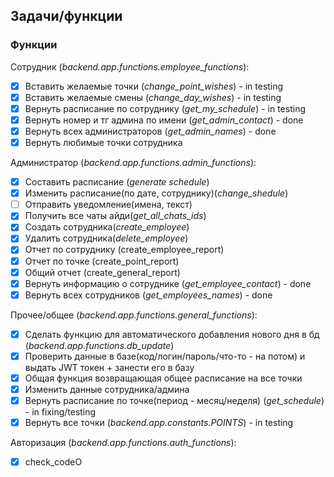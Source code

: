 ## Задачи/функции

### Функции
Сотрудник (*backend.app.functions.employee_functions*):
- [x] Вставить желаемые точки (*change_point_wishes*) - in testing
- [x] Вставить желаемые смены (*change_day_wishes*) - in testing
- [x] Вернуть расписание по сотруднику (*get_my_schedule*) - in testing
- [x] Вернуть номер и тг админа по имени (*get_admin_contact*) - done
- [x] Вернуть всех администраторов (*get_admin_names*) - done
- [x] Вернуть любимые точки сотрудника

Администратор (*backend.app.functions.admin_functions*):
- [x] Составить расписание (*generate schedule*)
- [x] Изменить расписание(по дате, сотруднику)(*change_shedule*)
- [ ] Отправить уведомление(имена, текст)
- [x] Получить все чаты айди(*get_all_chats_ids*)
- [x] Создать сотрудника(*create_employee*)
- [x] Удалить сотрудника(*delete_employee*)
- [x] Отчет по сотруднику (create_employee_report)
- [x] Отчет по точке (create_point_report)
- [x] Общий отчет (create_general_report)
- [x] Вернуть информацию о сотруднике (*get_employee_contact*) - done
- [x] Вернуть всех сотрудников (*get_employees_names*) - done

Прочее/общее (*backend.app.functions.general_functions*):
- [x] Сделать функцию для автоматического добавления нового дня в бд (*backend.app.functions.db_update*)
- [x] Проверить данные в базе(код/логин/пароль/что-то - на потом) и выдать JWT токен + занести его в базу
- [x] Общая функция возвращающая общее расписание на все точки
- [x] Изменить данные сотрудника/админа 
- [x] Вернуть расписание по точке(период - месяц/неделя) (*get_schedule*) - in fixing/testing
- [x] Вернуть все точки (*backend.app.constants.POINTS*) - in testing

Авторизация (*backend.app.functions.auth_functions*):
- [x] check_codeО